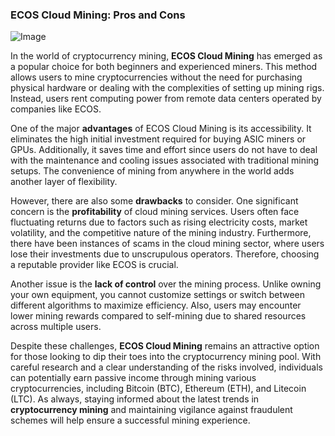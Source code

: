 ### ECOS Cloud Mining: Pros and Cons

![Image](https://github.com/user-attachments/assets/31692037-0104-4703-abd1-696b6a7dd41b)

In the world of cryptocurrency mining, **ECOS Cloud Mining** has emerged as a popular choice for both beginners and experienced miners. This method allows users to mine cryptocurrencies without the need for purchasing physical hardware or dealing with the complexities of setting up mining rigs. Instead, users rent computing power from remote data centers operated by companies like ECOS. 

One of the major **advantages** of ECOS Cloud Mining is its accessibility. It eliminates the high initial investment required for buying ASIC miners or GPUs. Additionally, it saves time and effort since users do not have to deal with the maintenance and cooling issues associated with traditional mining setups. The convenience of mining from anywhere in the world adds another layer of flexibility.

However, there are also some **drawbacks** to consider. One significant concern is the **profitability** of cloud mining services. Users often face fluctuating returns due to factors such as rising electricity costs, market volatility, and the competitive nature of the mining industry. Furthermore, there have been instances of scams in the cloud mining sector, where users lose their investments due to unscrupulous operators. Therefore, choosing a reputable provider like ECOS is crucial.

Another issue is the **lack of control** over the mining process. Unlike owning your own equipment, you cannot customize settings or switch between different algorithms to maximize efficiency. Also, users may encounter lower mining rewards compared to self-mining due to shared resources across multiple users.

Despite these challenges, **ECOS Cloud Mining** remains an attractive option for those looking to dip their toes into the cryptocurrency mining pool. With careful research and a clear understanding of the risks involved, individuals can potentially earn passive income through mining various cryptocurrencies, including Bitcoin (BTC), Ethereum (ETH), and Litecoin (LTC). As always, staying informed about the latest trends in **cryptocurrency mining** and maintaining vigilance against fraudulent schemes will help ensure a successful mining experience.